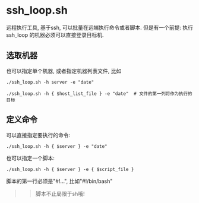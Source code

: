 # ssh_loop.sh
远程执行工具, 基于ssh, 可以批量在远端执行命令或者脚本.
但是有一个前提: 执行 ssh_loop 的机器必须可以直接登录目标机.

## 选取机器
也可以指定单个机器, 或者指定机器列表文件, 比如

    ./ssh_loop.sh -h server -e "date"

    ./ssh_loop.sh -h { $host_list_file } -e "date"  # 文件的第一列将作为执行的目标

## 定义命令
可以直接指定要执行的命令:

    ./ssh_loop.sh -h { $server } -e "date"

也可以指定一个脚本:

    ./ssh_loop.sh -h { $server } -e { $script_file }

脚本的第一行必须是"#!...", 比如"#!/bin/bash"

>> 脚本不止局限于sh哦!

<!--
可能你的脚本不是静态的，每次执行都有些变化，通过ssh_loop.sh执行的脚本还支持模版。

    ./ssh_loop.sh -h sd-im-fe01.bj -r "/path/to/script_file 1"

`/path/to/script_file 1`的执行结果应该是一个脚本，ssh_loop.sh将在sd-im-fe01.bj上执行这个脚本。

这里给出一个简单的模版脚本的例子：

    #!/bin/bash

    cat <<eof
    #!/bin/bash

    sleep $1
    eof

> 虽然模版和正常的脚本差别不大， 但是还是有差别，比如某些字符需要转意，像"`"

当然模版脚本的语言，或者生成的脚本的语言是没有限制的。
-->
